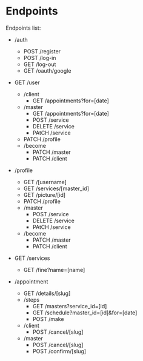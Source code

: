 # Endpoints

Endpoints list:

- /auth
  - POST /register
  - POST /log-in
  - GET /log-out
  - GET /oauth/google

- GET /user
  - /client
    - GET /appointments?for=[date]
  - /master
    - GET /appointments?for=[date]
    - POST /service
    - DELETE /service
    - PAtCH /service
  - PATCH /profile
  - /become
    - PATCH /master
    - PATCH /client

- /profile
  - GET /[username]
  - GET /services/[master_id]
  - GET /picture/[id]
  - PATCH /profile
  - /master
    - POST /service
    - DELETE /service
    - PAtCH /service
  - /become
    - PATCH /master
    - PATCH /client

- GET /services
  - GET /fine?name=[name]

- /appointment
  - GET /details/[slug]
  - /steps
    - GET /masters?service_id=[id]
    - GET /schedule?master_id=[id]&for=[date]
    - POST /make
  - /client
    - POST /cancel/[slug]
  - /master
    - POST /cancel/[slug]
    - POST /confirm/[slug]
